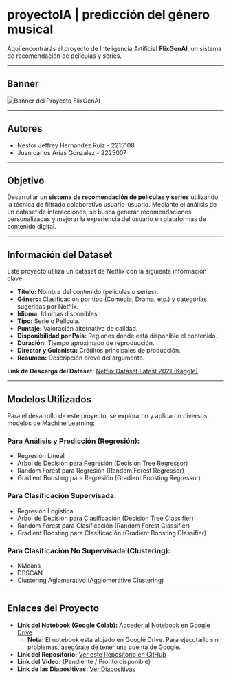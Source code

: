 # proyectoIA | predicción del género musical

Aquí encontrarás el proyecto de Inteligencia Artificial **FlixGenAI**, un sistema de recomendación de películas y series.

-------------------------------------------------------------------------------------------------------------------------------------------------------------------------------------------------------------------------------

## Banner
![Banner del Proyecto FlixGenAI]([https://github.com/JeffreyHernandez8656/proyectoIA/blob/main/Banner.jpeg])

-------------------------------------------------------------------------------------------------------------------------------------------------------------------------------------------------------------------------------

## Autores

* Nestor Jeffrey Hernandez Ruiz - 2215108
* Juan carlos Arias Gonzalez - 2225007

-------------------------------------------------------------------------------------------------------------------------------------------------------------------------------------------------------------------------------

## Objetivo

Desarrollar un **sistema de recomendación de películas y series** utilizando la técnica de filtrado colaborativo usuario-usuario. Mediante el análisis de un dataset de interacciones, se busca generar recomendaciones personalizadas y mejorar la experiencia del usuario en plataformas de contenido digital.

-------------------------------------------------------------------------------------------------------------------------------------------------------------------------------------------------------------------------------

## Información del Dataset

Este proyecto utiliza un dataset de Netflix con la siguiente información clave:

* **Título:** Nombre del contenido (películas o series).
* **Género:** Clasificación por tipo (Comedia, Drama, etc.) y categorías sugeridas por Netflix.
* **Idioma:** Idiomas disponibles.
* **Tipo:** Serie o Película.
* **Puntaje:** Valoración alternativa de calidad.
* **Disponibilidad por País:** Regiones donde está disponible el contenido.
* **Duración:** Tiempo aproximado de reproducción.
* **Director y Guionista:** Créditos principales de producción.
* **Resumen:** Descripción breve del argumento.

**Link de Descarga del Dataset:** [Netflix Dataset Latest 2021 (Kaggle)](https://www.kaggle.com/datasets/syedmubarak/netflix-dataset-latest-2021/data)

-------------------------------------------------------------------------------------------------------------------------------------------------------------------------------------------------------------------------------

## Modelos Utilizados

Para el desarrollo de este proyecto, se exploraron y aplicaron diversos modelos de Machine Learning:

### Para Análisis y Predicción (Regresión):
* Regresión Lineal
* Árbol de Decisión para Regresión (Decision Tree Regressor)
* Random Forest para Regresión (Random Forest Regressor)
* Gradient Boosting para Regresión (Gradient Boosting Regressor)

### Para Clasificación Supervisada:
* Regresión Logística
* Árbol de Decisión para Clasificación (Decision Tree Classifier)
* Random Forest para Clasificación (Random Forest Classifier)
* Gradient Boosting para Clasificación (Gradient Boosting Classifier)

### Para Clasificación No Supervisada (Clustering):
* KMeans
* DBSCAN
* Clustering Aglomerativo (Agglomerative Clustering)

-------------------------------------------------------------------------------------------------------------------------------------------------------------------------------------------------------------------------------

## Enlaces del Proyecto

* **Link del Notebook (Google Colab):** [Acceder al Notebook en Google Drive](https://drive.google.com/file/d/1AwH846kHmkpUxN0urkqJzPHQdb3iaFfh/view?usp=sharing)
    * **Nota:** El notebook está alojado en Google Drive. Para ejecutarlo sin problemas, asegúrate de tener una cuenta de Google.
* **Link del Repositorio:** [Ver este Repositorio en GitHub](https://github.com/Jeymar06/ProyectoIA)
* **Link del Video:** (Pendiente / Pronto disponible)
* **Link de las Diapositivas:** [Ver Diapositivas](https://docs.google.com/presentation/d/1LSW96yKUL34Hel1Z-IMJ1V6qjibTk81T/edit?usp=sharing&ouid=110900672331838938098&rtpof=true&sd=true)
